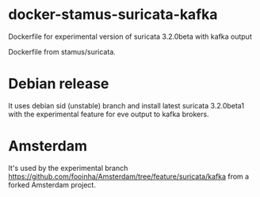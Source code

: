 # docker-stamus-suricata-kafka
Dockerfile for experimental version of suricata 3.2.0beta with kafka output

Dockerfile from stamus/suricata.

# Debian release

It uses debian sid (unstable) branch and install latest suricata 3.2.0beta1 with the experimental feature for eve output to kafka brokers.

# Amsterdam

It's used by the experimental branch https://github.com/fooinha/Amsterdam/tree/feature/suricata/kafka from a forked Amsterdam project.

